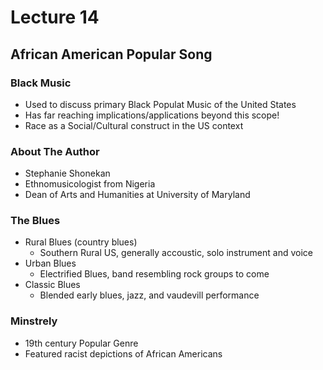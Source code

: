 # Lecture 14

## African American Popular Song

### Black Music

* Used to discuss primary Black Populat Music of the United States
* Has far reaching implications/applications beyond this scope!
* Race as a Social/Cultural construct in the US context

### About The Author

* Stephanie Shonekan
* Ethnomusicologist from Nigeria
* Dean of Arts and Humanities at University of Maryland

### The Blues

* Rural Blues (country blues)
  * Southern Rural US, generally accoustic, solo instrument and voice 
* Urban Blues
  * Electrified Blues, band resembling rock groups to come 
* Classic Blues
  * Blended early blues, jazz, and vaudevill performance
 
### Minstrely

* 19th century Popular Genre
* Featured racist depictions of African Americans
